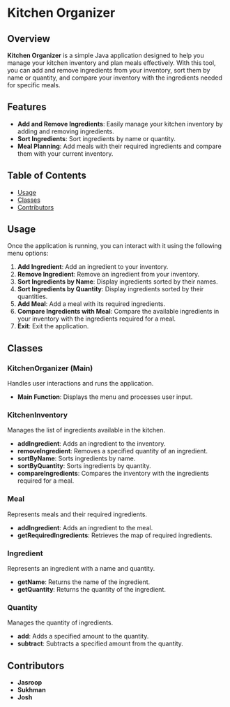# Kitchen Organizer

## Overview

**Kitchen Organizer** is a simple Java application designed to help you manage your kitchen inventory and plan meals effectively. With this tool, you can add and remove ingredients from your inventory, sort them by name or quantity, and compare your inventory with the ingredients needed for specific meals.

## Features

- **Add and Remove Ingredients**: Easily manage your kitchen inventory by adding and removing ingredients.
- **Sort Ingredients**: Sort ingredients by name or quantity.
- **Meal Planning**: Add meals with their required ingredients and compare them with your current inventory.

## Table of Contents
- [Usage](#usage)
- [Classes](#classes)
- [Contributors](#contributors)

## Usage

Once the application is running, you can interact with it using the following menu options:

1. **Add Ingredient**: Add an ingredient to your inventory.
2. **Remove Ingredient**: Remove an ingredient from your inventory.
3. **Sort Ingredients by Name**: Display ingredients sorted by their names.
4. **Sort Ingredients by Quantity**: Display ingredients sorted by their quantities.
5. **Add Meal**: Add a meal with its required ingredients.
6. **Compare Ingredients with Meal**: Compare the available ingredients in your inventory with the ingredients required for a meal.
7. **Exit**: Exit the application.

## Classes

### KitchenOrganizer (Main)

Handles user interactions and runs the application.

- **Main Function**: Displays the menu and processes user input.

### KitchenInventory

Manages the list of ingredients available in the kitchen.

- **addIngredient**: Adds an ingredient to the inventory.
- **removeIngredient**: Removes a specified quantity of an ingredient.
- **sortByName**: Sorts ingredients by name.
- **sortByQuantity**: Sorts ingredients by quantity.
- **compareIngredients**: Compares the inventory with the ingredients required for a meal.

### Meal

Represents meals and their required ingredients.

- **addIngredient**: Adds an ingredient to the meal.
- **getRequiredIngredients**: Retrieves the map of required ingredients.

### Ingredient

Represents an ingredient with a name and quantity.

- **getName**: Returns the name of the ingredient.
- **getQuantity**: Returns the quantity of the ingredient.

### Quantity

Manages the quantity of ingredients.

- **add**: Adds a specified amount to the quantity.
- **subtract**: Subtracts a specified amount from the quantity.

## Contributors

- **Jasroop**
- **Sukhman**
- **Josh**
